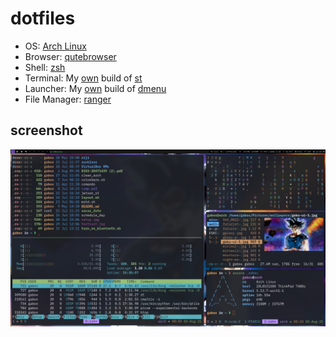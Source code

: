 # dotfiles

- OS: [Arch Linux](https://archlinux.org/)
- Browser: [qutebrowser](https://qutebrowser.org/)
- Shell: [zsh](https://www.zsh.org/)
- Terminal: My [own](https://github.com/centaurialpha/st) build of [st](https://st.suckless.org/)
- Launcher: My [own](https://github.com/centaurialpha/dmenu) build of [dmenu](https://tools.suckless.org/dmenu/)
- File Manager: [ranger](https://ranger.github.io/)

## screenshot
![screenshot qtile](screenshot-dotfiles-qtile.png)
